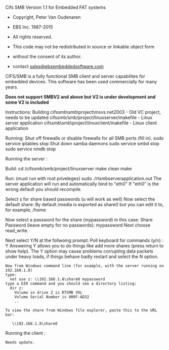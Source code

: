 
Cifs SMB Version 1.1 for Embedded FAT systems


* Copyright, Peter Van Oudenaren
*  EBS Inc. 1987-2015
* All rights reserved.
* This code may not be redistributed in source or linkable object form
* without the consent of its author.

* contact sales@ebsembeddedsoftware.com

CIFS/SMB is a fully functional SMB client and server capabilites for embedded devices.
This software has been used commercially for many years.

<b> Does not support SMBV2 and above but V2 is under development and some V2 is included</b>


Instructions:
 Building
  cifssmb\smb\project\msvs.net2003          - Old VC project, needs to be updated
  cifssmb/smb/project/linuxserver/makefile  - Linux server application
  cifssmb\smb\project\linuxclient/makefile  - Linux client application

 Running:
  Shut off firewalls or disable firewalls for all SMB ports (fill in).
    sudo service iptables stop
  Shut down samba daemons
    sudo service smbd stop
    sudo service nmdb stop

 Running the server :

 Build:
  cd /cifssmb/smb/project/linuxserver
  make clean
  make

 Run: (must run with root priveleges)
  sudo ./rtsmbserverapplication.out
   The server application will run and automatically bind to "eth0"
   If "eth0" is the wrong default you should recompile.

   Select s for share based passwords  (u will work as well)
   Now select the default share:
     By default /media is exported as share0 but you can edit it to, for example, /home

   Now select a password for the share (mypassword) in this case:
     Share Password (leave empty for no passwords): mypassword
   Next choose read_write.

   Next select Y/N at the follwoing prompt:
     Poll keyboard for commands (y/n) : Y
    Answering Y allows you to do things like add more shares (press return to show help).
    The Y option may cause  problems corrupting data packets under heavy loads, if things behave badly restart and select the N option.

    Now from Windows command line (for example, with the server running on 192.168.1.8)
    type:
      net use z: \\192.168.1.8\share0 mypassword
    type a DIR command and you should see a directory listing:
      dir z:
        Volume in drive Z is RTSMB VOL
        Volume Serial Number is 000F-AD32
        ..

    To view the share from Windows file explorer, paste this to the URL bar:

       \\192.168.1.8\share0


 Running the client :

    Needs update.
